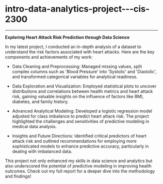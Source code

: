 # intro-data-analytics-project---cis-2300

---

**Exploring Heart Attack Risk Prediction through Data Science**

In my latest project, I conducted an in-depth analysis of a dataset to understand the risk factors associated with heart attacks. Here are the key components and achievements of my work:

- Data Cleaning and Preprocessing: Managed missing values, split complex columns such as 'Blood Pressure' into 'Systolic' and 'Diastolic', and transformed categorical variables for analytical readiness.

- Data Exploration and Visualization: Employed statistical plots to uncover distributions and correlations between health metrics and heart attack risk, gaining valuable insights on the influence of factors like BMI, diabetes, and family history.

- Advanced Analytical Modeling: Developed a logistic regression model adjusted for class imbalance to predict heart attack risk. The project highlighted the challenges and sensitivities of predictive modeling in medical data analysis.

- Insights and Future Directions: Identified critical predictors of heart attack risk and outlined recommendations for employing more sophisticated models to enhance predictive accuracy, particularly in dealing with imbalanced data.

This project not only enhanced my skills in data science and analytics but also underscored the potential of predictive modeling in improving health outcomes. Check out my full report for a deeper dive into the methodology and findings!
